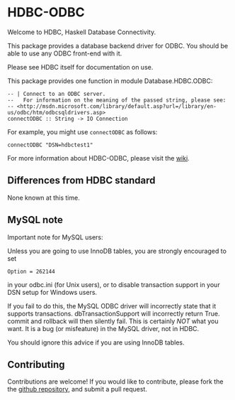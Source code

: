 HDBC-ODBC
=========

Welcome to HDBC, Haskell Database Connectivity.

This package provides a database backend driver for ODBC.  You should
be able to use any ODBC front-end with it.

Please see HDBC itself for documentation on use.

This package provides one function in module Database.HDBC.ODBC:

    -- | Connect to an ODBC server.
    --   For information on the meaning of the passed string, please see:
    -- <http://msdn.microsoft.com/library/default.asp?url=/library/en-us/odbc/htm/odbcsqldrivers.asp>
    connectODBC :: String -> IO Connection

For example, you might use `connectODBC` as follows:

    connectODBC "DSN=hdbctest1"

For more information about HDBC-ODBC,
please visit the [wiki](https://github.com/hdbc/hdbc-odbc/wiki).

Differences from HDBC standard
------------------------------

None known at this time.

MySQL note
----------

Important note for MySQL users:

Unless you are going to use InnoDB tables, you are strongly encouraged to set

    Option = 262144

in your odbc.ini (for Unix users), or to disable transaction support in your
DSN setup for Windows users.

If you fail to do this, the MySQL ODBC driver will incorrectly state that it
supports transactions.  dbTransactionSupport will incorrectly return True.
commit and rollback will then silently fail.  This is certainly *NOT* what you
want.  It is a bug (or misfeature) in the MySQL driver, not in HDBC.

You should ignore this advice if you are using InnoDB tables.

Contributing
------------

Contributions are welcome! If you would like to contribute, please fork the the
[github repository](https://github.com/hdbc/hdbc-odbc), and submit a pull
request.

